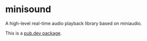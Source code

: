 # minisound
A high-level real-time audio playback library based on miniaudio.

This is a [pub.dev package](https://pub.dev/packages/minisound).
